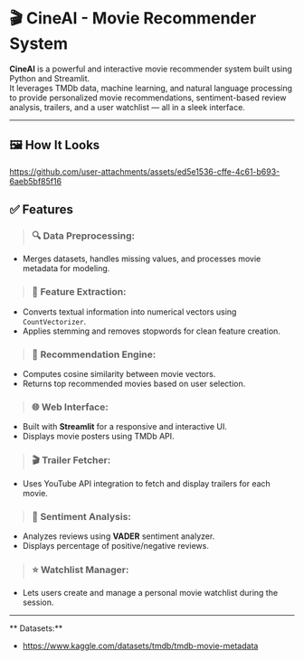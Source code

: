 # 🎬 CineAI - Movie Recommender System

**CineAI** is a powerful and interactive movie recommender system built using Python and Streamlit.  
It leverages TMDb data, machine learning, and natural language processing to provide personalized movie recommendations, sentiment-based review analysis, trailers, and a user watchlist — all in a sleek interface.

---
## 🖼️ How It Looks
https://github.com/user-attachments/assets/ed5e1536-cffe-4c61-b693-6aeb5bf85f16

## ✅ Features

> ### 🔍 Data Preprocessing:
- Merges datasets, handles missing values, and processes movie metadata for modeling.

> ### 🧠 Feature Extraction:
- Converts textual information into numerical vectors using `CountVectorizer`.
- Applies stemming and removes stopwords for clean feature creation.

> ### 🎯 Recommendation Engine:
- Computes cosine similarity between movie vectors.
- Returns top recommended movies based on user selection.

> ### 🌐 Web Interface:
- Built with **Streamlit** for a responsive and interactive UI.
- Displays movie posters using TMDb API.

> ### 🎬 Trailer Fetcher:
- Uses YouTube API integration to fetch and display trailers for each movie.

> ### 💬 Sentiment Analysis:
- Analyzes reviews using **VADER** sentiment analyzer.
- Displays percentage of positive/negative reviews.

> ### ⭐ Watchlist Manager:
- Lets users create and manage a personal movie watchlist during the session.

---
** Datasets:**   
- https://www.kaggle.com/datasets/tmdb/tmdb-movie-metadata
